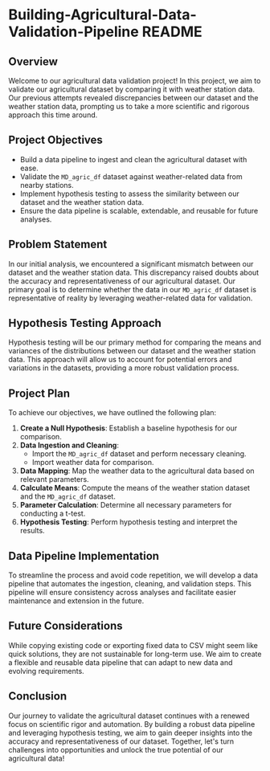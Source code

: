 # Building-Agricultural-Data-Validation-Pipeline README

## Overview

Welcome to our agricultural data validation project! In this project, we aim to validate our agricultural dataset by comparing it with weather station data. Our previous attempts revealed discrepancies between our dataset and the weather station data, prompting us to take a more scientific and rigorous approach this time around.

## Project Objectives

- Build a data pipeline to ingest and clean the agricultural dataset with ease.
- Validate the `MD_agric_df` dataset against weather-related data from nearby stations.
- Implement hypothesis testing to assess the similarity between our dataset and the weather station data.
- Ensure the data pipeline is scalable, extendable, and reusable for future analyses.

## Problem Statement

In our initial analysis, we encountered a significant mismatch between our dataset and the weather station data. This discrepancy raised doubts about the accuracy and representativeness of our agricultural dataset. Our primary goal is to determine whether the data in our `MD_agric_df` dataset is representative of reality by leveraging weather-related data for validation.

## Hypothesis Testing Approach

Hypothesis testing will be our primary method for comparing the means and variances of the distributions between our dataset and the weather station data. This approach will allow us to account for potential errors and variations in the datasets, providing a more robust validation process.

## Project Plan

To achieve our objectives, we have outlined the following plan:

1. **Create a Null Hypothesis**: Establish a baseline hypothesis for our comparison.
2. **Data Ingestion and Cleaning**: 
    - Import the `MD_agric_df` dataset and perform necessary cleaning.
    - Import weather data for comparison.
3. **Data Mapping**: Map the weather data to the agricultural data based on relevant parameters.
4. **Calculate Means**: Compute the means of the weather station dataset and the `MD_agric_df` dataset.
5. **Parameter Calculation**: Determine all necessary parameters for conducting a t-test.
6. **Hypothesis Testing**: Perform hypothesis testing and interpret the results.

## Data Pipeline Implementation

To streamline the process and avoid code repetition, we will develop a data pipeline that automates the ingestion, cleaning, and validation steps. This pipeline will ensure consistency across analyses and facilitate easier maintenance and extension in the future.

## Future Considerations

While copying existing code or exporting fixed data to CSV might seem like quick solutions, they are not sustainable for long-term use. We aim to create a flexible and reusable data pipeline that can adapt to new data and evolving requirements.

## Conclusion

Our journey to validate the agricultural dataset continues with a renewed focus on scientific rigor and automation. By building a robust data pipeline and leveraging hypothesis testing, we aim to gain deeper insights into the accuracy and representativeness of our dataset. Together, let's turn challenges into opportunities and unlock the true potential of our agricultural data!